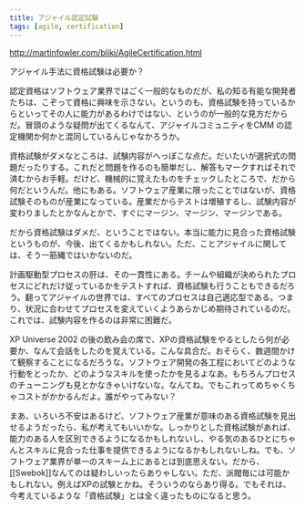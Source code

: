 ```yaml
---
title: アジャイル認定試験
tags: [agile, certification]
---
```


http://martinfowler.com/bliki/AgileCertification.html

アジャイル手法に資格試験は必要か？

認定資格はソフトウェア業界ではごく一般的なものだが、私の知る有能な開発者たちは、こぞって資格に興味を示さない。というのも、資格試験を持っているからといってその人に能力があるわけではない、というのが一般的な見方だからだ。冒頭のような疑問が出てくるなんて、アジャイルコミュニティをCMM の認定機関か何かと混同しているんじゃなかろうか。

資格試験がダメなところは、試験内容がへっぽこな点だ。だいたいが選択式の問題だったりする。これだと問題を作るのも簡単だし、解答もマークすればそれで済むからお手軽。だけど、機械的に覚えたものをチェックしたところで、だから何だというんだ。他にもある。ソフトウェア産業に限ったことではないが、資格試験そのものが産業になっている。産業だからテストは増殖するし、試験内容が変わりましたとかなんとかで、すぐにマージン、マージン、マージンである。

だから資格試験はダメだ、ということではない。本当に能力に見合った資格試験というものが、今後、出てくるかもしれない。ただ、ことアジャイルに関しては、そう一筋縄ではいかないのだ。

計画駆動型プロセスの肝は、その一貫性にある。チームや組織が決められたプロセスにどれだけ従っているかをテストすれば、資格試験も行うこともできるだろう。翻ってアジャイルの世界では、すべてのプロセスは自己適応型である。つまり、状況に合わせてプロセスを変えていくようあらかじめ期待されているのだ。これでは、試験内容を作るのは非常に困難だ。

XP Universe 2002 の後の飲み会の席で、XPの資格試験をやるとしたら何が必要か、なんて会話をしたのを覚えている。こんな具合だ。おそらく、数週間かけて観察することになるだろうな。ソフトウェア開発の各工程においてどのような行動をとったか、どのようなスキルを使ったかを見るよなあ。もちろんプロセスのチューニングも見とかなきゃいけないな。なんてね。でもこれってめちゃくちゃコストがかかるんだよ。誰がやってみない？

まあ、いろいろ不安はあるけど、ソフトウェア産業が意味のある資格試験を見出せるようだったら、私が考えてもいいかな。しっかりとした資格試験があれば、能力のある人を区別できるようになるかもしれないし、やる気のあるひとにちゃんとスキルに見合った仕事を提供できるようになるかもしれないしね。でも、ソフトウェア業界が単一のスキーム上にあるとは到底思えない。だから、[[Swebok]]なんてのは疑わしいったらありゃしない。ただ、派閥毎には可能かもしれない。例えばXPの試験とかね。そういうのならあり得る。でもそれは、今考えているような「資格試験」とは全く違ったものになると思う。
